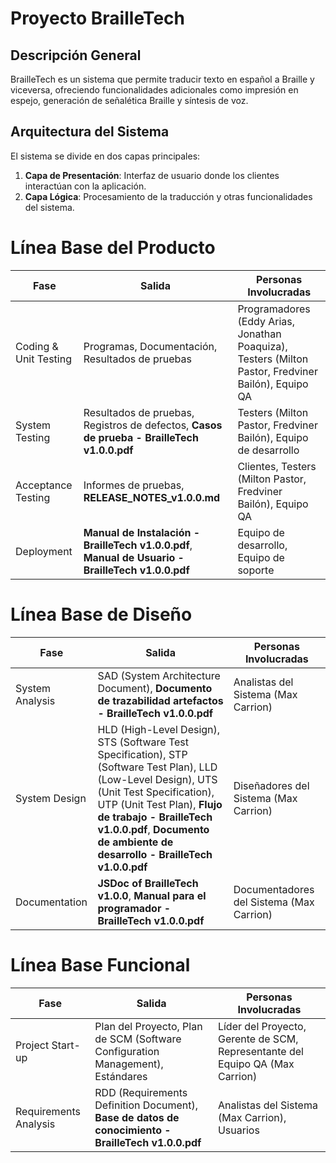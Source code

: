 # Proyecto BrailleTech

## Descripción General
BrailleTech es un sistema que permite traducir texto en español a Braille y viceversa, ofreciendo funcionalidades adicionales como impresión en espejo, generación de señalética Braille y síntesis de voz.

## Arquitectura del Sistema
El sistema se divide en dos capas principales:
1. **Capa de Presentación**: Interfaz de usuario donde los clientes interactúan con la aplicación.
2. **Capa Lógica**: Procesamiento de la traducción y otras funcionalidades del sistema.

# Línea Base del Producto

| Fase                | Salida                                             | Personas Involucradas                                    |
|---------------------|----------------------------------------------------|---------------------------------------------------------|
| Coding & Unit Testing | Programas, Documentación, Resultados de pruebas   | Programadores (Eddy Arias, Jonathan Poaquiza), Testers (Milton Pastor, Fredviner Bailón), Equipo QA |
| System Testing      | Resultados de pruebas, Registros de defectos, **Casos de prueba - BrailleTech v1.0.0.pdf** | Testers (Milton Pastor, Fredviner Bailón), Equipo de desarrollo      |
| Acceptance Testing  | Informes de pruebas, **RELEASE_NOTES_v1.0.0.md**   | Clientes, Testers (Milton Pastor, Fredviner Bailón), Equipo QA       |
| Deployment          | **Manual de Instalación - BrailleTech v1.0.0.pdf**, **Manual de Usuario - BrailleTech v1.0.0.pdf** | Equipo de desarrollo, Equipo de soporte |

# Línea Base de Diseño

| Fase                | Salida                                             | Personas Involucradas                                    |
|---------------------|----------------------------------------------------|---------------------------------------------------------|
| System Analysis     | SAD (System Architecture Document), **Documento de trazabilidad artefactos - BrailleTech v1.0.0.pdf** | Analistas del Sistema (Max Carrion)                      |
| System Design       | HLD (High-Level Design), STS (Software Test Specification), STP (Software Test Plan), LLD (Low-Level Design), UTS (Unit Test Specification), UTP (Unit Test Plan), **Flujo de trabajo - BrailleTech v1.0.0.pdf**, **Documento de ambiente de desarrollo - BrailleTech v1.0.0.pdf** | Diseñadores del Sistema (Max Carrion)                    |
| Documentation       | **JSDoc of BrailleTech v1.0.0**, **Manual para el programador - BrailleTech v1.0.0.pdf** | Documentadores del Sistema (Max Carrion)                 |

# Línea Base Funcional

| Fase                | Salida                                             | Personas Involucradas                                    |
|---------------------|----------------------------------------------------|---------------------------------------------------------|
| Project Start-up    | Plan del Proyecto, Plan de SCM (Software Configuration Management), Estándares | Líder del Proyecto, Gerente de SCM, Representante del Equipo QA (Max Carrion) |
| Requirements Analysis | RDD (Requirements Definition Document), **Base de datos de conocimiento - BrailleTech v1.0.0.pdf** | Analistas del Sistema (Max Carrion), Usuarios            |
